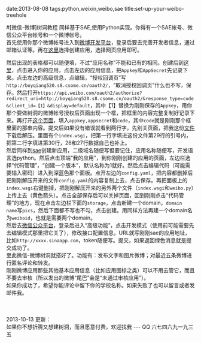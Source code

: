 date:2013-08-08
tags:python,weixin,weibo,sae
title:set-up-your-weibo-treehole
<!---->
#[微信-微博]树洞教程
同样基于SAE,使用Python实现。你得有一个SAE帐号、微信公众平台帐号和一个微博帐号。  
首先使用你那个微博帐号进入到[微博开发平台](http://open.weibo.com)，登录后要去完善开发者信息，通过邮箱认证等。再在[这里](http://open.weibo.com/development)选择创建应用，选择网页应用即可。
<!--more-->
然后出现的表格都可以随便填，不过“应用名称”不能和已有的相同。创建后到[这里](http://open.weibo.com/apps)，点击进入你的应用，点击左边的应用信息，把`Appkey`和`AppSecret`先记录下来。点击左边的高级信息，点编辑，“授权回调页”写`http://boyqiang520.s8.csome.cn/oauth2/`，“取消授权回调页”什么也不写，保存。然后打开`https://api.weibo.com/oauth2/authorize?redirect_uri=http://boyqiang520.s8.csome.cn/oauth2/&response_type=code&client_id=【1】&display=default`，其中【1】替换为刚刚保存的`Appkey`，用你那个要做树洞的微博帐号授权后页面出现一个框，把框里的内容完整复制好记录下来。再打开[这个页面](http://yakiang.sinaapp.com/getToken)，填入`appkey,appsecret`和`code`，其中`code`就是刚刚那个框里面的那串内容。提交后如果没有错误就看到两行字，先别关页面，把我这份[文件](/static/files/th-weibo.rar)下载后解压。里面有个`index.wsgi`，把第一行字填进这份文件第29行的引号内，把第二行字填进第30行，26和27行数据自己也补上。  
然后同样到[sae](http://sae.sina.com.cn/?m=myapp&a=create)创建新应用，二级域名随便写但要记住，应用名称随便写，开发语言选python。然后点击顶端“我的应用”，到你刚刚创建的应用的页面，左边栏选择“代码管理”，“创建一个版本”，默认名称为1就好。然后点击编辑代码（可能需要输入密码）进入到深蓝色那个面板。点开左边的`config.yaml`，把内容都删掉后把刚刚解压开来的文件`config.yaml`的内容复制上去，点击保存。再把面板上的`index.wsgi`右键删掉，把刚刚解压开来的另外两个文件（`index.wsgi`和`weibo.py`）上传上去（黄色箭头）。点击全部保存后可以关掉页面，回到刚刚点击“代码管理”的地方，现在点击左边栏下面的`storage`，点击新建一个domain，`domain name`写`pics`，然后下面都不写也不勾，点击创建。用同样方法再建一个domain名为`weiboid`，也就是需要两个domain。  
然后去[微信公众平台](http://mp.weixin.qq.com)，登录后进入“高级功能”，点击开发模式（使用前可能需要先去编辑模式那里把它关了），修改接口配置信息，URL就写刚刚sae的应用地址，比如`http://xxxx.sinaapp.com`，token随便写。提交，如果返回绿色消息就是提交成功了。  
至此微信-微博树洞就搭好了。功能有：发布文字和图片微博；对最近五条微博进行匿名评论和转发。  
刚刚微博应用那些其他基本应用信息（比如应用图标之类）可以不用去管它，而且不要去审核（所以发出的微博“尾巴”会是“未通过审核应用”）。  
如果你成功了，希望你能评论中留下你的学校名称。如果失败了也可以留言或者发邮件我。   
<br><br><br>
2013-10-13 更新：  
如果你不想折腾又想建树洞，而且愿意付费，欢迎找我 --- QQ 六七四六九一九三五  


